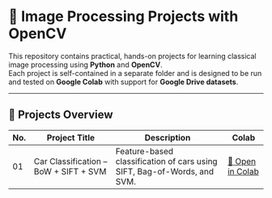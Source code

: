 
# 🧠 Image Processing Projects with OpenCV

This repository contains practical, hands-on projects for learning classical image processing using **Python** and **OpenCV**.  
Each project is self-contained in a separate folder and is designed to be run and tested on **Google Colab** with support for **Google Drive datasets**.

---

## 📁 Projects Overview

| No. | Project Title | Description | Colab |
|-----|---------------|-------------|--------|
| 01  | Car Classification – BoW + SIFT + SVM | Feature-based classification of cars using SIFT, Bag-of-Words, and SVM. | [🔗 Open in Colab](https://colab.research.google.com/github/snz-mlcoder/image-processing-projects/blob/main/car-classification-bow-sift/car_classifier.ipynb) |
